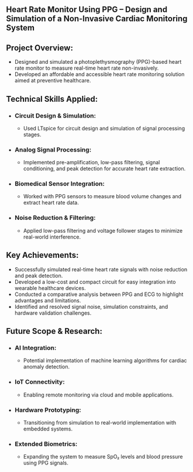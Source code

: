 
## Heart Rate Monitor Using PPG – Design and Simulation of a Non-Invasive Cardiac Monitoring System

## Project Overview:
  - Designed and simulated a photoplethysmography (PPG)-based heart rate monitor to measure real-time heart rate non-invasively.
  - Developed an affordable and accessible heart rate monitoring solution aimed at preventive healthcare.
## Technical Skills Applied:
  - ### Circuit Design & Simulation:
      - Used LTspice for circuit design and simulation of signal processing stages.
  - ### Analog Signal Processing:
      - Implemented pre-amplification, low-pass filtering, signal conditioning, and peak detection for accurate heart rate extraction.
  - ### Biomedical Sensor Integration:
      -  Worked with PPG sensors to measure blood volume changes and extract heart rate data.
  - ### Noise Reduction & Filtering:
      - Applied low-pass filtering and voltage follower stages to minimize real-world interference.
## Key Achievements:
  - Successfully simulated real-time heart rate signals with noise reduction and peak detection.
  - Developed a low-cost and compact circuit for easy integration into wearable healthcare devices.
  - Conducted a comparative analysis between PPG and ECG to highlight advantages and limitations.
  - Identified and resolved signal noise, simulation constraints, and hardware validation challenges.
## Future Scope & Research:
  - ### AI Integration:
      - Potential implementation of machine learning algorithms for cardiac anomaly detection.
  - ### IoT Connectivity:
      - Enabling remote monitoring via cloud and mobile applications.
  - ### Hardware Prototyping:
      - Transitioning from simulation to real-world implementation with embedded systems.
  - ### Extended Biometrics:
      - Expanding the system to measure SpO₂ levels and blood pressure using PPG signals.
